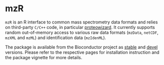 mzR
===

`mzR` is an R interface to common mass spectrometry data formats and
relies on third-party `C/C++` code, in particular
[proteowizard](http://proteowizard.sourceforge.net/). It currently
supports random out-of-memory access to various raw data formats
(`mzData`, `netCDF`, `mzXML` and `mzML`) and identification data
(`mzIdenML`).

The package is available from the Bioconductor project as
[stable](http://bioconductor.org/packages/release/bioc/html/mzR.html)
and [devel](http://bioconductor.org/packages/devel/bioc/html/mzR.html)
versions. Please refer to the respective pages for installation
instruction and the package vignette for more details.

